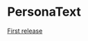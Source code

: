# PersonaText
[First release](https://github.com/Meloman19/PersonaText/releases/download/v0.1/PersonaText.zip)

